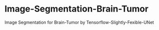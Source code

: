 # Image-Segmentation-Brain-Tumor
Image Segmentation for Brain-Tumor by Tensorflow-Slightly-Fexible-UNet
